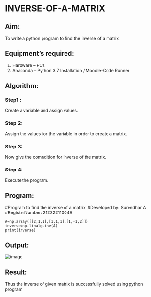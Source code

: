 # INVERSE-OF-A-MATRIX
## Aim:
To write a python program to find the inverse of a matrix
## Equipment’s required:
1. 	Hardware – PCs
2. 	Anaconda – Python 3.7 Installation / Moodle-Code Runner
## Algorithm:
### Step1 : 
Create a variable and assign values.
### Step 2: 
Assign the values for the variable in order to create a matrix.
### Step 3: 
Now give the comndition for inverse of the matrix.
### Step 4: 
Execute the program.
## Program:
#Program to find the inverse of a matrix.
#Developed by: Surendhar A
#RegisterNumber: 212222110049
```import numpy as np
A=np.array([[2,1,1],[1,1,1],[1,-1,2]])
inverse=np.linalg.inv(A)
print(inverse)
```
## Output:
![image](https://user-images.githubusercontent.com/118352907/226252634-ce3797f5-ada7-46e0-ad78-040417222254.png)

## Result:
Thus the inverse of given matrix is successfully solved using python program
